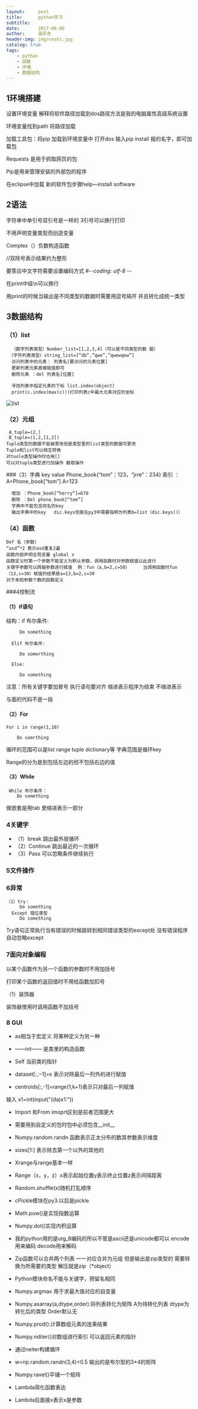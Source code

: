```yaml
---
layout:     post
title:      python学习
subtitle:   
date:       2017-06-06
author:     高庆东
header-img: img/ceshi.jpg
catalog: true
tags:
    - python
    - 函数
    - 环境
    - 数据结构
---
```


## 1环境搭建

设置环境变量 解释将软件路径加载到dos路径方法是我的电脑属性高级系统设置

环境变量找到path 将路径加载

加载工具包：将pip 加载到环境变量中 打开dos 输入pip install 报的名字，即可加载包

Requests 是用于抓取网页的包

Pip是用来管理安装的外部包的程序

在eclipse中加载 新的软件包步骤help—install software

## 2语法

字符串中单引号双引号是一样的 3引号可以换行打印

不用声明变量类型而创造变量

Complex（）负数构造函数

//双除号表示结果约为整形

要答应中文字符需要设置编码方式 #-*-coding: utf-8 -*-

在print中级\n可以换行

用print的时候当输出是不同类型的数据时需要用逗号隔开 并且转化成统一类型

## 3数据结构

### （1）list
      （数字列表类型）Number_list=[1,2,3,4]（可以是不同类型的数 据）
     （字符列表类型）string_list=[“db”,”qwe”,”qwewqew”]
      访问列表中的元素： 列表名[要访问的元素位置]
      更新列表元素直接赋值即可 
      删除元素 ：del 列表名[位置]

      寻找列表中指定元素的下标 list.index(object)
      print(c.index(max(c)))打印列表c中最大元素对应的坐标

![list](/img/list.png)

### （2）元组
     A_tuple=(2,)
     B_tuple=(1,2,[1,2])
    Tuple类型的数据不能被更改但是类型里的list类型的数据可更改
    Tuple和list可以相互转换
    对tuole类型操作时也用[]
    可以对tuple类型进行加操作 截取操作

###（3）字典  key  value
       Phone_book{“tom”：123，“jrre”：234}
      索引 ：A=Phone_book[“tom”]        A=123

      增加 ：Phone_book[“herry”]=678
      删除 ：Del phone_book[“tom”]
      字典中不能包含同名的key
      输出字典中的key   dic.keys但是在py3中需要指明为列表b=list（dic.keys()）

### （4）函数
    Def 名（参数）
    “asd”*2 表示asd重复2遍
    函数内部声明全局变量 global x
    函数定义时第一个参数不能定义为默认参数，调用函数时对参数赋值以此进行
    关键字参数可以跨越参数进行赋值  例：fun（a,b=2,c=50）     当调用函数时fun（13,c=30）赋值的结果是a=13,b=2,c=30
    对于未知参数个数的函数定义

###4控制流

#### （1）if语句

结构：if 布尔条件:

         Do something

      Elif 布尔条件:

         Do somerthing

      Else:

         Do something

注意：所有关键字要加冒号 执行语句要对齐 缩进表示程序为结束 不缩进表示
     
 与面的代码不是一段

#### （2）For

    For i in range(1,10)

        Do somrthing

  循环的范围可以是list range tuple dictionary等 字典范围是循环key

 Range的分为是到包括左边的但不包括右边的值

#### （3）While

     While 布尔条件：
        Do something

做嵌套是用tab 里缩进表示一部分

### 4关键字
- （1）break 跳出最外层循环
- （2）Continue 跳出最近的一次循环
- （3）Pass 可以忽略条件继续执行

### 5文件操作

### 6异常
    （1）try：
         Do something
      Except 错位类型
         Do something

Try语句正常执行当有错误的时候跳转到相同错误类型的except处
没有错误程序自动忽略except

### 7面向对象编程
 
 以某个函数作为另一个函数的参数时不用加括号

 打印某个函数的返回值时不用给函数加扣号

（1）装饰器

 装饰器使用时调用函数不加括号

### 8 GUI

-  as相当于宏定义 将某种定义为另一种
 

- ——int—— 是类里的构造函数

- Self 当前类的指针


- dataset[:,:-1]=x 表示对除最后一列外的进行赋值

- centroids[:,-1]=range(1,k+1)表示只对最后一列赋值

输入
 x1=int(input("(da)x1:"))

- Import 和From imoprt区别是前者范围更大

- 需要用到自定义的包时包中必须包含__init__

- Numpy.random.randn 函数表示正太分布的数其参数表示维度

- sizes[1:] 表示除去第一个以外的其他的

- Xrange与range基本一样
- Range（x，y，z）x表示起始位置y表示终止位置z表示间隔距离
- Random.shuffle(x)随机打乱顺序

- cPickle模块在py3.以后是pickle

- Math.pow()是实现指数运算
- Numpy.dot()实现内积运算

- 我的python用的是utg_8编码的所以不管是ascii还是unicode都可以
 encode用来编码 decode用来解码



- Zip函数可以合并两个列表 一一对应合并为元组 但是输出是zip类型的
  需要转换为所需要的类型 解压就是zip（*object）

- Python模块命名不能与关键字，预留名相同

- Numpy.argmax 用于求最大值对应的自变量

- Numpy.asarray(a,dtype,order):将列表转化为矩阵
               A为待转化列表 dtype为转化后的类型
                Order默认无
- Numpy.prod():计算数组元素的连乘结果

- Numpy.nditer()对数组进行索引 可以返回元素的指针


- 通过neiter构建循环


- w=np.random.randn(3,4)<0.5 输出的是布尔型的3*4的矩阵
- Numpy.ravel()平铺一个矩阵

- Lambda简化函数表达

- Lambda后面接x表示x是参数
